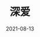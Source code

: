 ---
title: '深爱'
date: '2021-08-13'
price: '43.9'
theaters: ['华联影院·万柳店']
seat: ['7-6']
remark: ['数字']
---